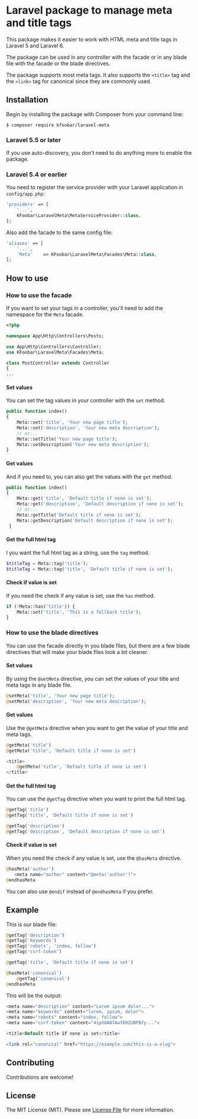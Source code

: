 # Laravel package to manage meta and title tags

This package makes it easier to work with HTML meta and title tags in Laravel 5 and Laravel 6.

The package can be used in any controller with the facade or in any blade file with the facade or the blade directives.

The package supports most meta tags. It also supports the `<title>` tag and the `<link>` tag for canonical since they are commonly used.

## Installation

Begin by installing the package with Composer from your command line:

```
$ composer require kfoobar/laravel-meta
```

### Laravel 5.5 or later

If you use auto-discovery, you don't need to do anything more to enable the package.

### Laravel 5.4 or earlier

You need to register the service provider with your Laravel application in `config/app.php`:

```php
'providers' => [
    '...',
    KFoobar\LaravelMeta\MetaServiceProvider::class,
];
```

Also add the facade to the same config file:

```php
'aliases' => [
    '...',
    'Meta'    => KFoobar\LaravelMeta\Facades\Meta::class,
];
```

## How to use

### How to use the facade

If you want to set your tags in a controller, you'll need to add the namespace for the `Meta` facade.

```php
<?php

namespace App\Http\Controllers\Posts;

use App\Http\Controllers\Controller;
use KFoobar\LaravelMeta\Facades\Meta;

class PostController extends Controller
{
...
```

#### Set values

You can set the tag values in your controller with the `set` method.

```php
public function index()
{
    Meta::set('title', 'Your new page title');
    Meta::set('description', 'Your new meta description');
    // or...
    Meta::setTitle('Your new page title');
    Meta::setDescription('Your new meta description');    
}
```

#### Get values

And if you need to, you can also get the values with the `get` method.

```php
public function index()
{
    Meta::get('title', 'Default title if none is set');
    Meta::get('description', 'Default description if none is set');
    // or...
    Meta::getTitle('Default title if none is set');
    Meta::getDescription('Default description if none is set');
 }
```

#### Get the full html tag

I you want the full html tag as a string, use the `tag` method.

```php
$titleTag = Meta::tag('title');
$titleTag = Meta::tag('title', 'Default title if none is set');
```

#### Check if value is set

If you need the check if any value is set, use the `has` method.

```php
if (!Meta::has('title')) {
    Meta::set('title', 'This is a fallback title');
}
```

### How to use the blade directives

You can use the facade directly in you blade files, but there are a few blade directives that will make your blade files look a bit cleaner.

#### Set values

By using the `@setMeta` directive, you can set the values of your title and meta tags in any blade file.

```php
@setMeta('title', 'Your new page title');
@setMeta('description', 'Your new meta description');
```

#### Get values

Use the `@getMeta` directive when you want to get the value of your title and meta tags.

```php
@getMeta('title')
@getMeta('title', 'Default title if none is set')

<title>
    @getMeta('title', 'Default title if none is set')
</title>
```

#### Get the full html tag

You can use the `@getTag` directive when you want to print the full html tag.

```php
@getTag('title')
@getTag('title', 'Default title if none is set')

@getTag('description')
@getTag('description', 'Default description if none is set')
```

#### Check if value is set

When you need the check if any value is set, use the `@hasMeta` directive.

```php
@hasMeta('author')
   <meta name="author" content="@meta('author')">
@endhasMeta
```

You can also use `@endif` instead of `@endhasMeta` if you prefer.

## Example

This is our blade file:

```php
@getTag('description')
@getTag('keywords')
@getTag('robots', 'index, follow')
@getTag('csrf-token')

@getTag('title', 'Default title if none is set')

@hasMeta('canonical')
    @getTag('canonical')
@endhasMeta
```

This will be the output:

```php
<meta name="description" content="Lorem ipsum dolor...">
<meta name="keywords" content="lorem, ipsum, dolor">
<meta name="robots" content="index, follow">
<meta name="csrf-token" content="4ipX8A07Awf60ZUBPBfy...">

<title>Default title if none is set</title>

<link rel="canonical" href="https://example.com/this-is-a-slug">
```

## Contributing

Contributions are welcome!

## License

The MIT License (MIT). Please see [License File](LICENSE.md) for more information.
